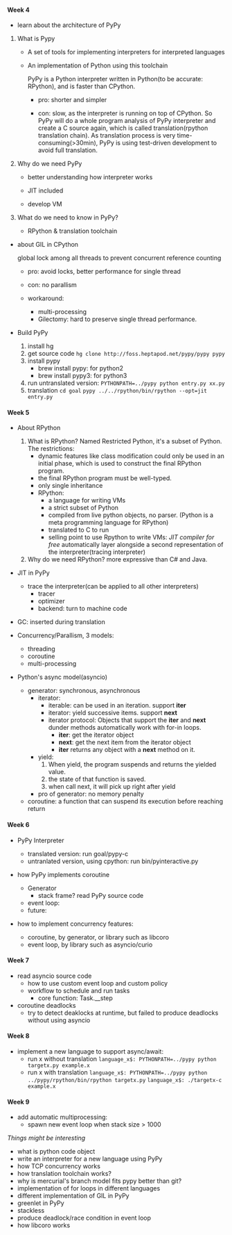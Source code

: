 #### Week 4

- learn about the architecture of PyPy

1. What is Pypy
    - A set of tools for implementing interpreters for interpreted languages
    - An implementation of Python using this toolchain

        PyPy is a Python interpreter written in Python(to be accurate: RPython), and is faster than CPython.

        * pro: shorter and simpler

        * con: slow, as the interpreter is running on top of CPython. So PyPy will do a whole program analysis of PyPy interpreter and create a C source again, which is called translation(rpython translation chain). As translation process is very time-consuming(>30min), PyPy is using test-driven development to avoid full translation.
2. Why do we need PyPy
  
    * better understanding how interpreter works

    * JIT included

    * develop VM

3. What do we need to know in PyPy?

    * RPython & translation toolchain

- about GIL in CPython
  
  global lock among all threads to prevent concurrent reference counting

    * pro: avoid locks, better performance for single thread

    * con: no parallism

    * workaround: 
        * multi-processing
        * Gilectomy: hard to preserve single thread performance.

- Build PyPy
    1. install hg
    2. get source code
        `hg clone http://foss.heptapod.net/pypy/pypy pypy`
    3. install pypy
        - brew install pypy: for python2
        - brew install pypy3: for python3
    4. run untranslated version:
        `PYTHONPATH=../pypy python entry.py xx.py`
    5. translation
        `cd goal`
        `pypy ../../rpython/bin/rpython --opt=jit entry.py`

#### Week 5

- About RPython
    1. What is RPython?
        Named Restricted Python, it's a subset of Python. The restrictions:
        - dynamic features like class modification could only be used in an initial phase, which is used to construct the final RPython program.
        - the final RPython program must be well-typed.
        - only single inheritance
        * RPython: 
            - a language for writing VMs
            - a strict subset of Python
            - compiled from live python objects, no parser. (Python is a meta programming language for RPython)
            - translated to C to run
            - selling point to use Rpython to write VMs: *JIT compiler for free*
                automatically layer alongside a second representation of the interpreter(tracing interpreter)
    2. Why do we need RPython?
        more expressive than C# and Java.

- JIT in PyPy
    - trace the interpreter(can be applied to all other interpreters)
        - tracer
        - optimizer
        - backend: turn to machine code
- GC: inserted during translation

- Concurrency/Parallism, 3 models:
    - threading
    - coroutine
    - multi-processing

- Python's async model(asyncio)
    - generator: synchronous, asynchronous
        - iterator:
            * iterable: can be used in an iteration. support __iter__
            * iterator: yield successive items. support __next__
            * iterator protocol: Objects that support the __iter__ and __next__ dunder methods automatically work with for-in loops.
                * __iter__: get the iterator object
                * __next__: get the next item from the iterator object
                * __iter__ returns any object with a __next__ method on it.
        - yield:
            1. When yield, the program suspends and returns the yielded value. 
            2. the state of that function is saved.
            3. when call next, it will pick up right after yield
        - pro of generator: no memory penalty    
    - coroutine: a function that can suspend its execution before reaching return

#### Week 6
- PyPy Interpreter
    - translated version: run goal/pypy-c
    - untranlated version, using cpython: run bin/pyinteractive.py
- how PyPy implements coroutine
    - Generator
        - stack frame?
            read PyPy source code
    - event loop:
    - future:

- how to implement concurrency features:
    - coroutine, by generator, or library such as libcoro
    - event loop, by library such as asyncio/curio

#### Week 7
- read asyncio source code
    - how to use custom event loop and custom policy
    - workflow to schedule and run tasks
        - core function: Task.__step
- coroutine deadlocks
    - try to detect deaklocks at runtime, but failed to produce deadlocks without using asyncio

#### Week 8
- implement a new language to support async/await:
    - run x without translation
        `language_x$: PYTHONPATH=../pypy python targetx.py example.x`
    - run x with translation
        `language_x$: PYTHONPATH=../pypy python ../pypy/rpython/bin/rpython targetx.py`
        `language_x$: ./targetx-c example.x`

#### Week 9
- add automatic multiprocessing:
    - spawn new event loop when stack size > 1000


*Things might be interesting*

- what is python code object
- write an interpreter for a new language using PyPy
- how TCP concurrency works
- how translation toolchain works?
- why is mercurial's branch model fits pypy better than git?
- implementation of for loops in different languages
- different implementation of GIL in PyPy
- greenlet in PyPy
- stackless
- produce deadlock/race condition in event loop
- how libcoro works